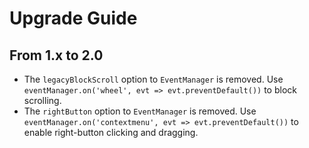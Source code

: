 # Upgrade Guide

## From 1.x to 2.0

- The `legacyBlockScroll` option to `EventManager` is removed. Use `eventManager.on('wheel', evt => evt.preventDefault())` to block scrolling.
- The `rightButton` option to `EventManager` is removed. Use `eventManager.on('contextmenu', evt => evt.preventDefault())` to enable right-button clicking and dragging.
